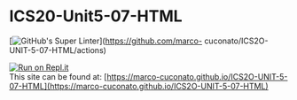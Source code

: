# ICS20-Unit5-07-HTML

[![GitHub's Super Linter](https://github.com/marco-cuconato/ICS2O-UNIT-5-07-HTML/workflows/GitHub's%20Super%20Linter/badge.svg)](https://github.com/marco- cuconato/ICS2O-UNIT-5-07-HTML/actions)

[![Run on Repl.it](https://repl.it/badge/github/marco-cuconato/ICS2O-UNIT-5-07-HTML)](https://repl.it/github/marco-cuconato/ICS2O-UNIT-5-07-HTML)                     
This site can be found at: [https://marco-cuconato.github.io/ICS2O-UNIT-5-07-HTML](https://marco-cuconato.github.io/ICS2O-UNIT-5-07-HTML)
